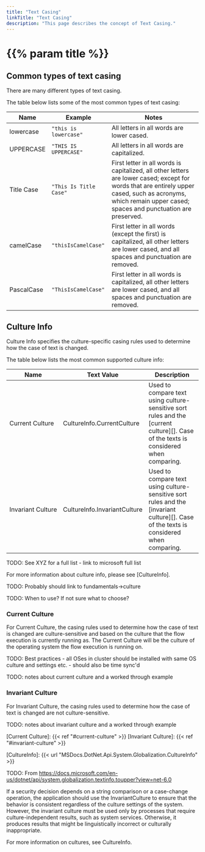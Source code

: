 ```yaml
---
title: "Text Casing"
linkTitle: "Text Casing"
description: "This page describes the concept of Text Casing."
---
```


# {{% param title %}}

## Common types of text casing

There are many different types of text casing.

The table below lists some of the most common types of text casing:

| Name      | Example                    | Notes       |
|-----------|----------------------------|-------------|
| lowercase | `"this is lowercase"` | All letters in all words are lower cased. |
| UPPERCASE | `"THIS IS UPPERCASE"` | All letters in all words are capitalized. |
| Title Case | `"This Is Title Case"` | First letter in all words is capitalized, all other letters are lower cased; except for words that are entirely upper cased, such as acronyms, which remain upper cased; spaces and punctuation are preserved. |
| camelCase | `"thisIsCamelCase"` | First letter in all words (except the first) is capitalized, all other letters are lower cased, and all spaces and punctuation are removed. |
| PascalCase | `"ThisIsCamelCase"` | First letter in all words is capitalized, all other letters are lower cased, and all spaces and punctuation are removed. |

## Culture Info

Culture Info specifies the culture-specific casing rules used to determine how the case of text is changed.

The table below lists the most common supported culture info:

| Name     | Text&nbsp;Value | Description |
|----------|-----------------|-------------|
| Current&nbsp;Culture | CultureInfo.CurrentCulture | Used to compare text using culture-sensitive sort rules and the [current culture][]. Case of the texts is considered when comparing. |
| Invariant&nbsp;Culture | CultureInfo.InvariantCulture | Used to compare text using culture-sensitive sort rules and the [invariant culture][]. Case of the texts is considered when comparing. |

TODO: See XYZ for a full list - link to microsoft full list

For more information about culture info, please see [CultureInfo].

TODO: Probably should link to fundamentals->culture

TODO: When to use? If not sure what to choose?

### Current Culture

For Current Culture, the casing rules used to determine how the case of text is changed are culture-sensitive and based on the culture that the flow execution is currently running as. The Current Culture will be the culture of the operating system the flow execution is running on.

TODO: Best practices - all OSes in cluster should be installed with same OS culture and settings etc. - should also be time sync'd

TODO: notes about current culture and a worked through example

### Invariant Culture

For Invariant Culture, the casing rules used to determine how the case of text is changed are not culture-sensitive.

TODO: notes about invariant culture and a worked through example

[Current Culture]: {{< ref "#current-culture" >}}
[Invariant Culture]: {{< ref "#invariant-culture" >}}

[CultureInfo]: {{< url "MSDocs.DotNet.Api.System.Globalization.CultureInfo" >}}


TODO: From https://docs.microsoft.com/en-us/dotnet/api/system.globalization.textinfo.toupper?view=net-6.0

If a security decision depends on a string comparison or a case-change operation, the application should use the InvariantCulture to ensure that the behavior is consistent regardless of the culture settings of the system. However, the invariant culture must be used only by processes that require culture-independent results, such as system services. Otherwise, it produces results that might be linguistically incorrect or culturally inappropriate.

For more information on cultures, see CultureInfo.
